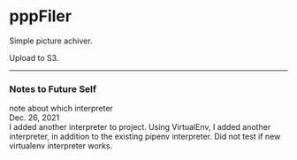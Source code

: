 pppFiler
========

Simple picture achiver.

Upload to S3.

____
### Notes to Future Self  
note about which interpreter  
Dec. 26, 2021  
I added another interpreter to project. Using VirtualEnv, I added another interpreter, in addition to the existing pipenv interpreter.
Did not test if new virtualenv interpreter works.  


